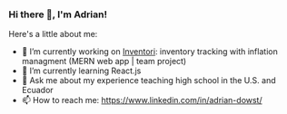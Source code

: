 ### Hi there 👋, I'm Adrian!

Here's a little about me:

- 🔭 I’m currently working on [Inventori](https://github.com/JoshuaDiaz01/MERN-project): inventory tracking with inflation managment (MERN web app | team project)
- 🌱 I’m currently learning React.js
- 💬 Ask me about my experience teaching high school in the U.S. and Ecuador
- 📫 How to reach me: https://www.linkedin.com/in/adrian-dowst/


